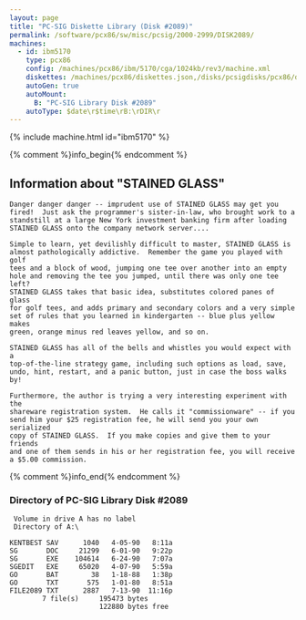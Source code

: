 ```yaml
---
layout: page
title: "PC-SIG Diskette Library (Disk #2089)"
permalink: /software/pcx86/sw/misc/pcsig/2000-2999/DISK2089/
machines:
  - id: ibm5170
    type: pcx86
    config: /machines/pcx86/ibm/5170/cga/1024kb/rev3/machine.xml
    diskettes: /machines/pcx86/diskettes.json,/disks/pcsigdisks/pcx86/diskettes.json
    autoGen: true
    autoMount:
      B: "PC-SIG Library Disk #2089"
    autoType: $date\r$time\rB:\rDIR\r
---
```


{% include machine.html id="ibm5170" %}

{% comment %}info_begin{% endcomment %}

## Information about "STAINED GLASS"

    Danger danger danger -- imprudent use of STAINED GLASS may get you
    fired!  Just ask the programmer's sister-in-law, who brought work to a
    standstill at a large New York investment banking firm after loading
    STAINED GLASS onto the company network server....
    
    Simple to learn, yet devilishly difficult to master, STAINED GLASS is
    almost pathologically addictive.  Remember the game you played with golf
    tees and a block of wood, jumping one tee over another into an empty
    hole and removing the tee you jumped, until there was only one tee left?
    STAINED GLASS takes that basic idea, substitutes colored panes of glass
    for golf tees, and adds primary and secondary colors and a very simple
    set of rules that you learned in kindergarten -- blue plus yellow makes
    green, orange minus red leaves yellow, and so on.
    
    STAINED GLASS has all of the bells and whistles you would expect with a
    top-of-the-line strategy game, including such options as load, save,
    undo, hint, restart, and a panic button, just in case the boss walks by!
    
    Furthermore, the author is trying a very interesting experiment with the
    shareware registration system.  He calls it "commissionware" -- if you
    send him your $25 registration fee, he will send you your own serialized
    copy of STAINED GLASS.  If you make copies and give them to your friends
    and one of them sends in his or her registration fee, you will receive
    a $5.00 commission.
{% comment %}info_end{% endcomment %}


### Directory of PC-SIG Library Disk #2089

     Volume in drive A has no label
     Directory of A:\

    KENTBEST SAV      1040   4-05-90   8:11a
    SG       DOC     21299   6-01-90   9:22p
    SG       EXE    104614   6-24-90   7:07a
    SGEDIT   EXE     65020   4-07-90   5:59a
    GO       BAT        38   1-18-88   1:38p
    GO       TXT       575   1-01-80   8:51a
    FILE2089 TXT      2887   7-13-90  11:16p
            7 file(s)     195473 bytes
                          122880 bytes free
